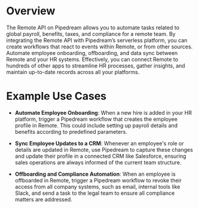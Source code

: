 # Overview

The Remote API on Pipedream allows you to automate tasks related to global payroll, benefits, taxes, and compliance for a remote team. By integrating the Remote API with Pipedream’s serverless platform, you can create workflows that react to events within Remote, or from other sources. Automate employee onboarding, offboarding, and data sync between Remote and your HR systems. Effectively, you can connect Remote to hundreds of other apps to streamline HR processes, gather insights, and maintain up-to-date records across all your platforms.

# Example Use Cases

- **Automate Employee Onboarding**: When a new hire is added in your HR platform, trigger a Pipedream workflow that creates the employee profile in Remote. This could include setting up payroll details and benefits according to predefined parameters.

- **Sync Employee Updates to a CRM**: Whenever an employee's role or details are updated in Remote, use Pipedream to capture these changes and update their profile in a connected CRM like Salesforce, ensuring sales operations are always informed of the current team structure.

- **Offboarding and Compliance Automation**: When an employee is offboarded in Remote, trigger a Pipedream workflow to revoke their access from all company systems, such as email, internal tools like Slack, and send a task to the legal team to ensure all compliance matters are addressed.
